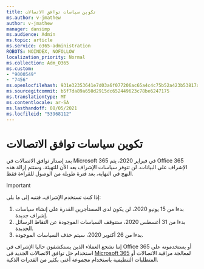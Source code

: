 ```yaml
---
title: تكوين سياسات توافق الاتصالات
ms.author: v-jmathew
author: v-jmathew
manager: dansimp
ms.audience: Admin
ms.topic: article
ms.service: o365-administration
ROBOTS: NOINDEX, NOFOLLOW
localization_priority: Normal
ms.collection: Adm_O365
ms.custom:
- "9000549"
- "7456"
ms.openlocfilehash: 931e32353641e7d03a6f077206ac65a4c4c75b52a423b53817aa67db863bb20c
ms.sourcegitcommit: b5f7da89a650d2915dc652449623c78be6247175
ms.translationtype: MT
ms.contentlocale: ar-SA
ms.lasthandoff: 08/05/2021
ms.locfileid: "53968112"
---
```

# <a name="configure-communication-compliance-policies"></a>تكوين سياسات توافق الاتصالات

بعد إصدار توافق الاتصالات في Microsoft 365 في فبراير 2020، يتم Office 365 الإشراف على البيانات. لن تتوفر سياسات الإشراف بعد الآن للتهيئة، وستتم إزالة هذه النهج في النهاية، بعد فترة طويلة من الوصول للقراءة فقط.

> [!IMPORTANT]
> إذا كنت تستخدم الإشراف، فتنبه إلى ما يلي:
>
> 1. بدءا من 15 يونيو 2020، لن يكون لدى المستأجرين القدرة على إنشاء سياسات إشراف جديدة.
> 2. بدءا من 31 أغسطس 2020، ستتوقف السياسات الموجودة عن التقاط الرسائل الجديدة.
> 3. بدءا من 26 أكتوبر 2020، سيتم حذف السياسات الموجودة.

إننا نشجع العملاء الذين يستكشفون حاليا الإشراف في Office 365 أو يستخدمونه على استخدام حل توافق الاتصالات الجديد في [Microsoft 365](https://go.microsoft.com/fwlink/?linkid=2128593) لمعالجة مراقبة الاتصالات أو المتطلبات التنظيمية باستخدام مجموعة أغنى بكثير من القدرات الذكية.
